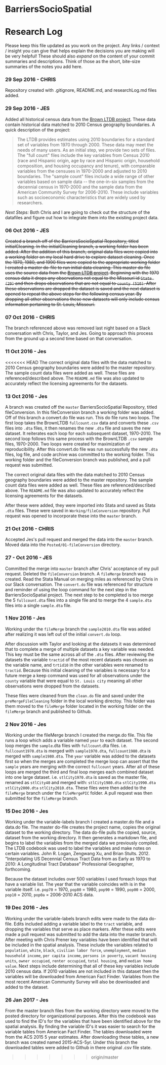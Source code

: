 # BarriersSocioSpatial
# Research Log

Please keep this file updated as you work on the project. Any links / context / insight you can give that helps explain the decisions you are making will be very helpful! These should also *expand* on the content of your commit summaries and descriptions. Think of those as the short, bite-size summaries of the notes you add here.

### 29 Sep 2016 - CHRIS
Repository created with .gitignore, README.md, and researchLog.md files added.

### 29 Sep 2016 - JES
Added all historical census data from the [Brown LTDB project](http://www.s4.brown.edu/us2010/Researcher/LTDB.htm). These data contain historical data matched to 2010 Census geography boundaries. A quick description of the project:

> The LTDB provides estimates using 2010 boundaries for a standard set of variables from 1970 through 2000. These data may meet the needs of many users. As an initial step, we provide two sets of files. The "full count" files include the key variables from Census 2010 (race and Hispanic origin, age by race and Hispanic origin, household composition, and housing occupancy and tenure), with comparable variables from the censuses in 1970-2000 and adjusted to 2010 boundaries. The "sample count" files include a wide range of other variables based on sample data -- the one-in-six samples from the decennial census in 1970-2000 and the sample data from the American Community Survey for 2006-2010. These include variables such as socioeconomic characteristics that are widely used by researchers.

*Next Steps:* Both Chris and I are going to check out the structure of the datafiles and figure out how to integrate them into the existing project data.

### 06 Oct 2016 - JES
~~Created a branch off of the BarriersSocioSpatial Repository, titled initialCleaning. In the initialCleaning branch, a working folder has been added. After the addition of this branch, original data files were copied into a working folder on my local hard drive to explore dataset cleaning. Once the 1970, 1980, and 1990 files were copied to the appropriate working folder I created a master do-file to run initial data cleaning. This master do file uses the source data from the [Brown LTDB project](http://www.s4.brown.edu/us2010/Researcher/LTDB.htm). Beginning with the 1970 census data it drops any observations not equal to the Missouri id `State (29)` and then drops observations that are not equal to `county (510)`. After these observations are dropped the dataset is saved and the next dataset is opened to repeat the above steps for the following census year. By dropping all other observations these new datasets will only include census information pertaining to St. Louis, Missouri.~~

### 07 Oct 2016 - CHRIS
The branch referenced above was removed last night based on a Slack conversation with Chris, Taylor, and Jes. Going to approach this process from the ground up a second time based on that conversation.

### 11 Oct 2016 - Jes
<<<<<<< HEAD
The correct original data files with the data matched to 2010 Census geography boundaries were added to the master repository. The sample count data files were added as well. These files are referenced/described above. The `README.md` file was also updated to accurately reflect the licensing agreements for the datasets.

### 13 Oct 2016 - Jes

A branch was created off the `master` BarriersSocioSpatial Repository, titled fileConversion. In this fileConversion branch a working folder was added. Off of this branch a convert.do file was run. This do file runs two loops. The first loop takes the BrownLTDB `fullcount.csv` data and converts these `.csv` files into `.dta` files, it then renames the new `.dta` file and saves the new dataset. It reiterates each loop for each subsequent dataset, 1970-2010. The second loop follows this same process with the BrownLTDB `.csv` sample files, 1970-2000. Two loops were created for maximization of reproducibility. After this convert.do file was run successfully the new `.dta` files, log file, and code archive was committed to the working folder. This working folder and the fileConversion branch was published, and a pull request was submitted.


The correct original data files with the data matched to 2010 Census geography boundaries were added to the master repository. The sample count data files were added as well. These files are referenced/described above. The `README.md` file was also updated to accurately reflect the licensing agreements for the datasets.

After these were added, they were imported into Stata and saved as Stata `.dta` files. These were saved in `Working/fileConversion` repository. Pull request was opened to incorporate these into the `master` branch.

### 21 Oct 2016 - CHRIS

Accepted Jes's pull request and merged the data into the `master` branch. Moved data into the `Posted/01-fileConversion` directory.

### 27 - Oct 2016 - JES

Committed the merge into `master` branch after Chris' acceptance of my pull request. Deleted the `fileConversion` branch. A `fileMerge` branch was created. Read the Stata Manual on merging miles as referenced by Chris in our Slack conversation. The `convert.do` file was referenced for structure and reminder of using the loop command for the next step in the BarriersSocioSpatial project. The next step to be completed is too merge the 5 `fullcount.dta` files into a single file and to merge the 4 `sample.dta` files into a single `sample.dta` file.

### 1 Nov 2016 - Jes

Working under the `fileMerge` branch the `sample2010.dta` file was added after realizing it was left out of the initial `convert.do` loop.

After discussion with Taylor and looking at the datasets it was determined that to complete a merge of multiple datasets a key variable was needed. This key must be the same across all of the `.dta` files. After reviewing the datasets the variable `tractid` of the most recent datasets was chosen as the variable name, and `trtid10` in the other variables were renamed to `tractid`. Because this initial cleaning of the variables is necessary for a future merge a keep command was used for all observations under the `county` variable that were equal to `St. Louis city` meaning all other observations were dropped from the datasets.

These files were cleaned from the `clean.do` file and saved under the `preMergeFileCleaning` folder in the local working directoy. This folder was them moved to the `fileMerge` folder located in the working folder on the `fileMerge` branch and published to Github.   

### 2 Nov 2016 - Jes

Working under the fileMerge branch I created the merge.do file. This file runs a loop which adds a variable named `year` to each dataset. The second loop merges the `sample`.dta files with `fullcount`.dta files. i.e. `fullcount1970.dta` is merged with `sample1970.dta`, `fullcount1980.dta` is merged with `sample1980.dta`.  The `year` variable was added to the datasets first so when the merges are completed the merge loop can assert that the `sample` years are merging with the correct `fullcount` years. After all of these loops are merged the third and final loop merges each combined dataset into one large dataset. i.e. `stlCity1970.dta` is saved as the master file, renamed as `stlCity40` and merged with: `stlCity1980.dta` `stlCity1990.dta` `stlCity2000.dta` `stlCity2010.dta`. These files were then added to the `fileMerge` branch under the `fileMergePIC` folder. A pull request was then submitted for the `fileMerge` branch.

### 15 Dec 2016 - Jes

Working under the variable-labels branch I created a master.do file and a data.do file. The master do-file creates the project name, copies the original dataset to the working directory. The data do-file pulls the copied, source, dataset from the working directory. It then generates a markdown file, and begins to label the variables from the merged data we previously compiled. The LTDB codebook was used to label the variables and make notes on certain variables. John R. Logan, Zengwang Xu, and Brian Stults. 2012. "Interpolating US Decennial Census Tract Data from as Early as 1970 to 2010: A Longitudinal Tract Database" Professional Geographer, forthcoming.

Because the dataset includes over 500 variables I used foreach loops that have a variable list. The year that the variable coincides with is in the variable itself. i.e. `pop70` = 1970, `pop80` = 1980, `pop90` = 1990, `pop00` = 2000, `pop10` = 2010, `pop0a` = 2006-2010 ACS data.  

### 19 Dec 2016 - Jes

Working under the variable-labels branch edits were made to the data do-file. Edits included adding a variable label to the `tract` variable, and dropping the variables that serve as place markers. After these edits were made a pull request was submitted to add the data into the master branch. After meeting with Chris Prener key variables have been identified that will be included in the spatial analysis. These include the variables related to `population`, `white`, `black`, `civilian labor force`, `unemployment`, `median household income`, `per capita income`, `persons in poverty`, `vacant housing units`, `owner occupied`, `renter occupied`, `total housing`, and `median home value`. Next steps include determining that all of these key variables include 2010 census data. If 2010 variables are not included in this dataset then the variables will be downloaded from American Fact Finder. Variables from the most recent American Community Survey will also be downloaded and added to the dataset.

### 26 Jan 2017 - Jes

From the master branch files from the working directory were moved to the posted directory for organizational purposes. After this the codebook was used to find the ID's for the variables that have been identified above for the spatial analysis. By finding the variable ID's it was easier to search for the variable tables from American Fact Finder. The tables downloaded were from the ACS 2015 5 year estimates. After downloading these tables, a new branch was created named 2015-ACS-5yr. Under this branch the downloaded tables were added to Github in there original .csv file state.

 >> > > > > > origin/master
